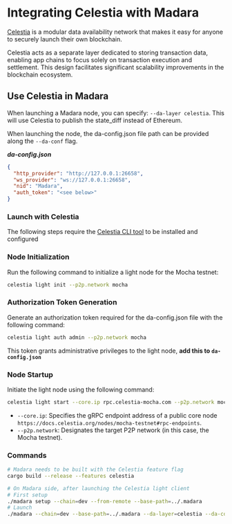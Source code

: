 # Integrating Celestia with Madara

[Celestia](https://celestia.org/) is a modular data availability network that
makes it easy for anyone to securely launch their own blockchain.

Celestia acts as a separate layer dedicated to storing transaction data,
enabling app chains to focus solely on transaction execution and settlement.
This design facilitates significant scalability
improvements in the blockchain ecosystem.

## Use Celestia in Madara

When launching a Madara node, you can specify: `--da-layer celestia`.
This will use Celestia to publish the state_diff instead of Ethereum.

When launching the node, the da-config.json file path can be
provided along the `--da-conf` flag.

_**da-config.json**_

```json
{
  "http_provider": "http://127.0.0.1:26658",
  "ws_provider": "ws://127.0.0.1:26658",
  "nid": "Madara",
  "auth_token": "<see below>"
}
```

### Launch with Celestia

The following steps require the
[Celestia CLI tool](https://docs.celestia.org/developers/node-tutorial)
to be installed and configured

### Node Initialization

Run the following command to initialize a light node for the Mocha testnet:

```bash
celestia light init --p2p.network mocha
```

### Authorization Token Generation

Generate an authorization token required for the da-config.json
file with the following command:

```bash
celestia light auth admin --p2p.network mocha
```

This token grants administrative privileges to the light node,
**add this to `da-config.json`**

### Node Startup

Initiate the light node using the following command:

```bash
celestia light start --core.ip rpc.celestia-mocha.com --p2p.network mocha
```

- `--core.ip`: Specifies the gRPC endpoint address of a public core
  node `https://docs.celestia.org/nodes/mocha-testnet#rpc-endpoints`.
- `--p2p.network`: Designates the target P2P network (in this case,
  the Mocha testnet).

### Commands

<!-- markdownlint-disable MD013 -->

```bash
# Madara needs to be built with the Celestia feature flag
cargo build --release --features celestia

# On Madara side, after launching the Celestia light client
# First setup
./madara setup --chain=dev --from-remote --base-path=../.madara
# Launch
./madara --chain=dev --base-path=../.madara --da-layer=celestia --da-conf=/home/da-config.json --force-authoring –alice

```

<!-- markdownlint-enable MD013 -->
